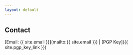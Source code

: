 ```yaml
---
layout: default
---
```

## Contact

[Email: {{ site.email }}](mailto:{{ site.email }}) \| [PGP Key]({{ site.pgp_key_link }})

